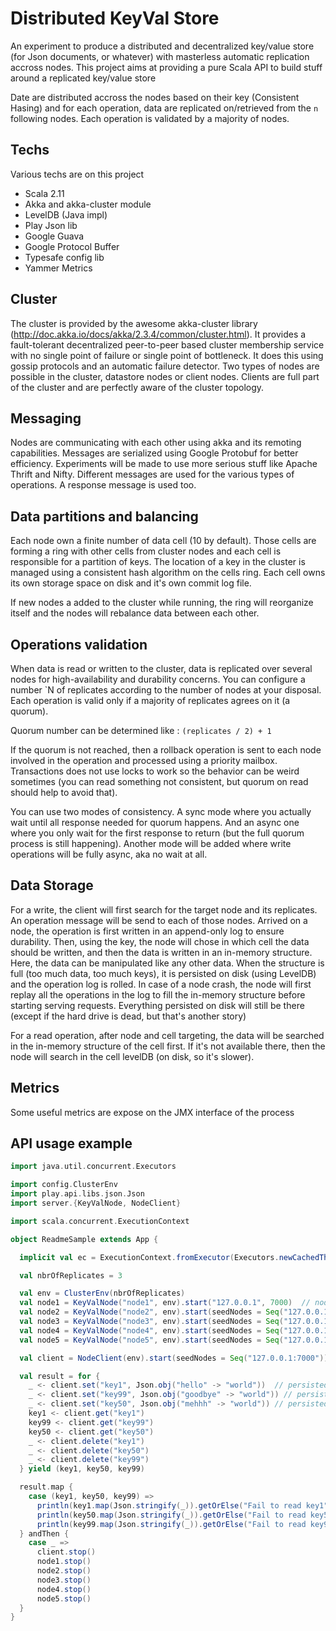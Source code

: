 Distributed KeyVal Store
===============================

An experiment to produce a distributed and decentralized key/value store (for Json documents, or whatever) 
with masterless automatic replication accross nodes. This project aims at providing a pure Scala API
to build stuff around a replicated key/value store

Date are distributed accross the nodes based on their key (Consistent Hasing) 
and for each operation, data are replicated on/retrieved from the `n` following nodes.
Each operation is validated by a majority of nodes.

Techs
-----

Various techs are on this project

* Scala 2.11
* Akka and akka-cluster module
* LevelDB (Java impl)
* Play Json lib
* Google Guava
* Google Protocol Buffer
* Typesafe config lib
* Yammer Metrics

Cluster
-----

The cluster is provided by the awesome akka-cluster library (http://doc.akka.io/docs/akka/2.3.4/common/cluster.html). 
It provides a fault-tolerant decentralized peer-to-peer based cluster membership service with 
no single point of failure or single point of bottleneck. It does this using gossip protocols and an automatic failure detector. 
Two types of nodes are possible in the cluster, datastore nodes or client nodes. 
Clients are full part of the cluster and are perfectly aware of the cluster topology.

Messaging
-----

Nodes are communicating with each other using akka and its remoting capabilities. 
Messages are serialized using Google Protobuf for better efficiency.
Experiments will be made to use more serious stuff like Apache Thrift and Nifty.
Different messages are used for the various types of operations. A response message is used too.

Data partitions and balancing
-----

Each node own a finite number of data cell (10 by default). Those cells are forming a ring with other cells from cluster nodes and
each cell is responsible for a partition of keys. The location of a key in the cluster is managed using a consistent 
hash algorithm on the cells ring.
Each cell owns its own storage space on disk and it's own commit log file.

If new nodes a added to the cluster while running, the ring will reorganize itself and the nodes will rebalance data between each other.

Operations validation
-----

When data is read or written to the cluster, data is replicated over several nodes for high-availability and durability concerns.
You can configure a number `N of replicates according to the number of nodes at your disposal.
Each operation is valid only if a majority of replicates agrees on it (a quorum). 

Quorum number can be determined like : `(replicates / 2) + 1`

If the quorum is not reached, then a rollback operation is sent to each node involved in the operation and processed using a priority mailbox.
Transactions does not use locks to work so the behavior can be weird sometimes (you can read something not consistent, but quorum on read should help to avoid that).

You can use two modes of consistency. A sync mode where you actually wait until all response needed for quorum happens. And an async one
where you only wait for the first response to return (but the full quorum process is still happening). Another mode will be added 
where write operations will be fully async, aka no wait at all.  

Data Storage
-----

For a write, the client will first search for the target node and its replicates. An operation message will be send to each of those nodes.
Arrived on a node, the operation is first written in an append-only log to ensure durability. Then, using the key, 
the node will chose in which cell 
the data should be written, and then the data is written in an in-memory structure. Here, the data can be manipulated like any other data. 
When the structure is full (too much data, too much keys), it is persisted on disk (using LevelDB)
and the operation log is rolled. In case of a node crash, the node will first replay all the operations in the log to fill 
the in-memory structure before starting serving requests. Everything persisted on disk will still be there (except if the hard drive is dead, but that's another story)

For a read operation, after node and cell targeting, the data will be searched in the in-memory structure of the cell first. If it's not available there, then the node will search 
in the cell levelDB (on disk, so it's slower).

Metrics
-----

Some useful metrics are expose on the JMX interface of the process

API usage example
----

```scala
import java.util.concurrent.Executors

import config.ClusterEnv
import play.api.libs.json.Json
import server.{KeyValNode, NodeClient}

import scala.concurrent.ExecutionContext

object ReadmeSample extends App {

  implicit val ec = ExecutionContext.fromExecutor(Executors.newCachedThreadPool())

  val nbrOfReplicates = 3

  val env = ClusterEnv(nbrOfReplicates)
  val node1 = KeyValNode("node1", env).start("127.0.0.1", 7000)  // nodes can be started on different physical nodes
  val node2 = KeyValNode("node2", env).start(seedNodes = Seq("127.0.0.1:7000"))
  val node3 = KeyValNode("node3", env).start(seedNodes = Seq("127.0.0.1:7000"))
  val node4 = KeyValNode("node4", env).start(seedNodes = Seq("127.0.0.1:7000"))
  val node5 = KeyValNode("node5", env).start(seedNodes = Seq("127.0.0.1:7000"))

  val client = NodeClient(env).start(seedNodes = Seq("127.0.0.1:7000"))

  val result = for {
    _ <- client.set("key1", Json.obj("hello" -> "world"))  // persisted on 3 nodes
    _ <- client.set("key99", Json.obj("goodbye" -> "world")) // persisted on 3 nodes
    _ <- client.set("key50", Json.obj("mehhh" -> "world")) // persisted on 3 nodes
    key1 <- client.get("key1")
    key99 <- client.get("key99")
    key50 <- client.get("key50")
    _ <- client.delete("key1")
    _ <- client.delete("key50")
    _ <- client.delete("key99")
  } yield (key1, key50, key99)

  result.map {
    case (key1, key50, key99) =>
      println(key1.map(Json.stringify(_)).getOrElse("Fail to read key1"))
      println(key50.map(Json.stringify(_)).getOrElse("Fail to read key50"))
      println(key99.map(Json.stringify(_)).getOrElse("Fail to read key99"))
  } andThen {
    case _ =>
      client.stop()
      node1.stop()
      node2.stop()
      node3.stop()
      node4.stop()
      node5.stop()
  }
}
```
